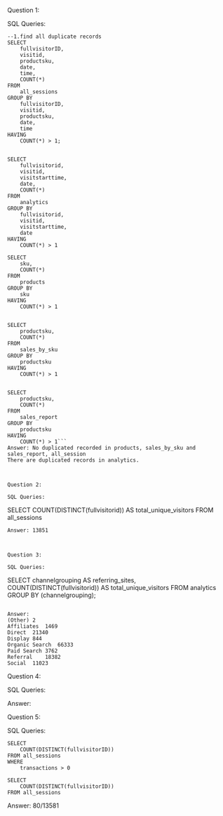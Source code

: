 Question 1: 

SQL Queries:
```
--1.find all duplicate records
SELECT 
	fullvisitorID,
	visitid,
	productsku,
	date,
	time,
	COUNT(*)
FROM 
	all_sessions
GROUP BY
	fullvisitorID,
	visitid,
	productsku,
	date,
	time
HAVING
	COUNT(*) > 1;


SELECT
	fullvisitorid,
	visitid,
	visitstarttime,
	date,
	COUNT(*)
FROM
	analytics
GROUP BY
	fullvisitorid,
	visitid,
	visitstarttime,
	date
HAVING
	COUNT(*) > 1

SELECT
	sku,
	COUNT(*)
FROM
	products
GROUP BY
	sku
HAVING
	COUNT(*) > 1
	

SELECT
	productsku,
	COUNT(*)
FROM
	sales_by_sku
GROUP BY
	productsku
HAVING
	COUNT(*) > 1


SELECT
	productsku,
	COUNT(*)
FROM
	sales_report
GROUP BY
	productsku
HAVING
	COUNT(*) > 1```
Answer: No duplicated recorded in products, sales_by_sku and sales_report, all_session
There are duplicated records in analytics.



Question 2: 

SQL Queries:
```
SELECT 
	COUNT(DISTINCT(fullvisitorid)) AS total_unique_visitors
FROM all_sessions

```
Answer: 13851



Question 3: 

SQL Queries:
```
SELECT 
	channelgrouping AS referring_sites,
	COUNT(DISTINCT(fullvisitorid)) AS total_unique_visitors
FROM analytics
GROUP BY (channelgrouping);
```

Answer:
(Other)	2
Affiliates	1469
Direct	21340
Display	844
Organic Search	66333
Paid Search	3762
Referral	18382
Social	11023
```

Question 4: 

SQL Queries:

Answer:



Question 5: 

SQL Queries:
```
SELECT 
	COUNT(DISTINCT(fullvisitorID)) 
FROM all_sessions
WHERE
	transactions > 0

SELECT 
	COUNT(DISTINCT(fullvisitorID)) 
FROM all_sessions
```

Answer: 80/13581
